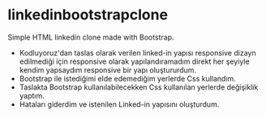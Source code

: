 # linkedinbootstrapclone
Simple HTML linkedin clone made with Bootstrap.

* Kodluyoruz'dan taslas olarak verilen linked-in yapısı responsive dizayn edilmediği için responsive olarak yapılandıramadım direkt her şeyiyle kendim yapsaydım responsive bir yapı oluştururdum.
* Bootstrap ile istediğimi elde edemediğim yerlerde Css kullandım.
* Taslakta Bootstrap kullanılabilecekken Css kullanılan yerlerde değişiklik yaptım.
* Hataları giderdim ve istenilen Linked-in yapısını oluşturdum.

